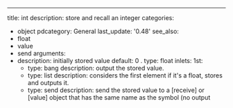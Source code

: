 ---
title: int
description: store and recall an integer
categories:
- object
pdcategory: General
last_update: '0.48'
see_also:
- float
- value
- send
arguments:
- description: initially stored value 
  default: 0
.
  type: float
inlets:
  1st:
  - type: bang
    description: output the stored value.
  - type: list
    description: considers the first element if it's a float,  stores and outputs
      it.
  - type: send <symbol>
    description: send the stored value to a [receive] or [value] object that has the
      same name as the symbol (no output